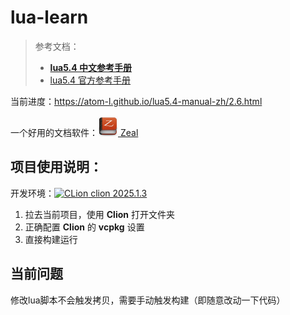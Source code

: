 # lua-learn

> 参考文档：
> - **[lua5.4 中文参考手册](https://atom-l.github.io/lua5.4-manual-zh)** 
> - [lua5.4 官方参考手册](https://www.lua.org/manual/5.4/)

当前进度：https://atom-l.github.io/lua5.4-manual-zh/2.6.html

一个好用的文档软件：[![Zeal](https://github.com/zealdocs/zeal/raw/main/assets/freedesktop/32-apps-zeal.png)
Zeal](https://zealdocs.org/)

## 项目使用说明：

开发环境：[<img src="https://resources.jetbrains.com/storage/logos/web/clion/clion.svg" height="32" alt="CLion" />
clion 2025.1.3](https://www.jetbrains.com/clion/download/?section=windows)

1. 拉去当前项目，使用 **Clion** 打开文件夹
2. 正确配置 **Clion** 的 **vcpkg** 设置
3. 直接构建运行

## 当前问题
修改lua脚本不会触发拷贝，需要手动触发构建（即随意改动一下代码）